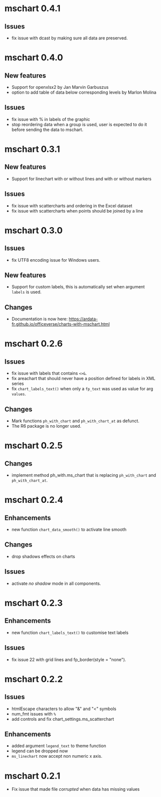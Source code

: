# mschart 0.4.1

## Issues

* fix issue with dcast by making sure all data are preserved.

# mschart 0.4.0

## New features

* Support for openxlsx2 by Jan Marvin Garbuszus
* option to add table of data below corresponding levels by Marlon Molina

## Issues

* fix issue with % in labels of the graphic
* stop reordering data when a group is used, user is expected to 
do it before sending the data to mschart.

# mschart 0.3.1

## New features

* Support for linechart with or without lines and with or without markers

## Issues

* fix issue with scattercharts and ordering in the Excel dataset
* fix issue with scattercharts when points should be joined by a line

# mschart 0.3.0

## Issues

* fix UTF8 encoding issue for Windows users.

## New features

* Support for custom labels, this is automatically set when argument `labels` is used.

## Changes

* Documentation is now here: https://ardata-fr.github.io/officeverse/charts-with-mschart.html

# mschart 0.2.6

## Issues

* fix issue with labels that contains `<>&`.
* fix areachart that should never have a position defined for labels in XML series
* fix `chart_labels_text()` when only a `fp_text` was used as value for arg `values`.

## Changes

* Mark functions `ph_with_chart` and `ph_with_chart_at` as defunct.
* The R6 package is no longer used.

# mschart 0.2.5

## Changes

* implement method ph_with.ms_chart that is replacing `ph_with_chart` and 
  `ph_with_chart_at`.

# mschart 0.2.4

## Enhancements

* new function `chart_data_smooth()` to activate line smooth

## Changes

* drop shadows effects on charts

## Issues

* activate *no shadow* mode in all components.

# mschart 0.2.3

## Enhancements

* new function `chart_labels_text()` to customise text labels

## Issues

* fix issue 22 with grid lines and fp_border(style = "none").

# mschart 0.2.2

## Issues

* htmlEscape characters to allow "&" and "<" symbols
* num_fmt issues with `%`
* add controls and fix chart_settings.ms_scatterchart

## Enhancements 

* added argument `legend_text` to theme function
* legend can be dropped now
* `ms_linechart` now accept non numeric x axis.


# mschart 0.2.1

* Fix issue that made file *corrupted* when data has missing values
